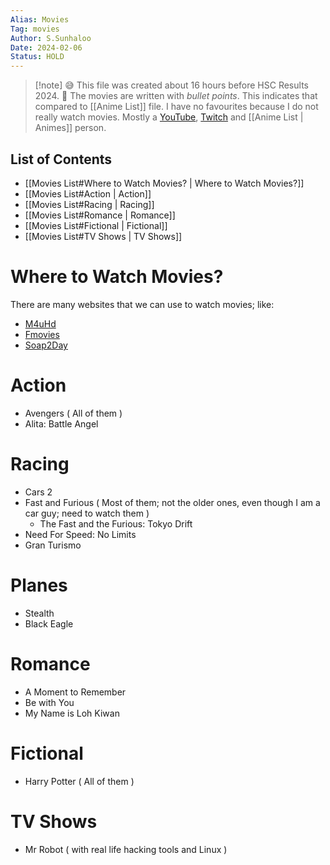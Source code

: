 ```yaml
---
Alias: Movies
Tag: movies
Author: S.Sunhaloo
Date: 2024-02-06
Status: HOLD
---
```


>[!note] 😅
>This file was created about 16 hours before HSC Results 2024. 🤯
>The movies are written with *bullet points*. This indicates that compared to [[Anime List]] file. I have no favourites because I do not really watch movies. Mostly a [YouTube](https://youtube.com), [Twitch](https://www.twitch.tv) and [[Anime List | Animes]] person.

## List of Contents

- [[Movies List#Where to Watch Movies? | Where to Watch Movies?]]
- [[Movies List#Action | Action]]
- [[Movies List#Racing | Racing]]
- [[Movies List#Romance | Romance]]
- [[Movies List#Fictional | Fictional]]
- [[Movies List#TV Shows | TV Shows]]

# Where to Watch Movies?

There are many websites that we can use to watch movies; like:

 - [M4uHd](https://ww1.m4uhd.tv)
 - [Fmovies](https://ww4.fmovies.com)
 - [Soap2Day](https://www.soap2day.rs)

# Action

- Avengers ( All of them )
- Alita: Battle Angel

# Racing

- Cars 2
- Fast and Furious ( Most of them; not the older ones, even though I am a car guy; need to watch them )
	- The Fast and the Furious: Tokyo Drift
- Need For Speed: No Limits
- Gran Turismo

# Planes

- Stealth
- Black Eagle

# Romance

- A Moment to Remember
- Be with You
- My Name is Loh Kiwan

# Fictional

- Harry Potter ( All of them )

# TV Shows

- Mr Robot ( with real life hacking tools and Linux )
